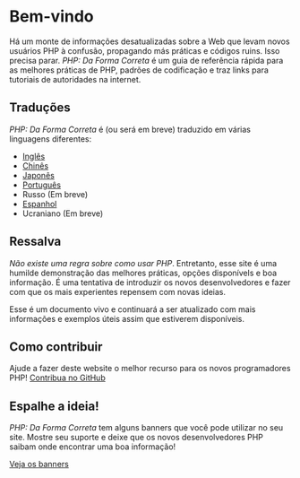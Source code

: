 # Bem-vindo

Há um monte de informações desatualizadas sobre a Web que levam novos usuários PHP à confusão, propagando más
práticas e códigos ruins. Isso precisa parar. _PHP: Da Forma Correta_ é um guia de referência rápida 
para as melhores práticas de PHP, padrões de codificação e traz links para tutoriais de autoridades na internet.


## Traduções

_PHP: Da Forma Correta_ é (ou será em breve) traduzido em várias linguagens diferentes:

* [Inglês](http://www.phptherightway.com)
* [Chinês](http://wulijun.github.com/php-the-right-way)
* [Japonês](http://ja.phptherightway.com)
* [Português](http://imastersdev.github.com/php-the-right-way)
* Russo (Em breve)
* [Espanhol](http://es.phptherightway.com)
* Ucraniano (Em breve)

## Ressalva

_Não existe uma regra sobre como usar PHP_. Entretanto, esse site é uma humilde demonstração das melhores práticas,
opções disponívels e boa informação. É uma tentativa de introduzir os novos desenvolvedores e fazer com que os mais
experientes repensem com novas ideias.

Esse é um documento vivo e continuará a ser atualizado com mais informações e exemplos úteis assim que estiverem
disponíveis.

## Como contribuir

Ajude a fazer deste website o melhor recurso para os novos programadores PHP! [Contribua no GitHub][1]

## Espalhe a ideia!

_PHP: Da Forma Correta_ tem alguns banners que você pode utilizar no seu site. Mostre seu suporte e deixe que os
novos desenvolvedores PHP saibam onde encontrar uma boa informação!

[Veja os banners][2]

[1]: https://github.com/iMastersDev/php-the-right-way/tree/gh-pages
[2]: banners.html
